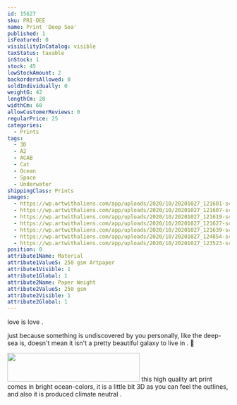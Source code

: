 ```yaml
---
id: 15627
sku: PRI-DEE
name: Print 'Deep Sea'
published: 1
isFeatured: 0
visibilityInCatalog: visible
taxStatus: taxable
inStock: 1
stock: 45
lowStockAmount: 2
backordersAllowed: 0
soldIndividually: 0
weightG: 42
lengthCm: 28
widthCm: 60
allowCustomerReviews: 0
regularPrice: 25
categories:
  - Prints
tags:
  - 3D
  - A2
  - ACAB
  - Cat
  - Ocean
  - Space
  - Underwater
shippingClass: Prints
images:
  - https://wp.artwithaliens.com/app/uploads/2020/10/20201027_121601-scaled.jpg
  - https://wp.artwithaliens.com/app/uploads/2020/10/20201027_121607-scaled.jpg
  - https://wp.artwithaliens.com/app/uploads/2020/10/20201027_121619-scaled.jpg
  - https://wp.artwithaliens.com/app/uploads/2020/10/20201027_121627-scaled.jpg
  - https://wp.artwithaliens.com/app/uploads/2020/10/20201027_121639-scaled.jpg
  - https://wp.artwithaliens.com/app/uploads/2020/10/20201027_124854-scaled.jpg
  - https://wp.artwithaliens.com/app/uploads/2020/10/20201027_123523-scaled.jpg
position: 0
attribute1Name: Material
attribute1ValueS: 250 gsm Artpaper
attribute1Visible: 1
attribute1Global: 1
attribute2Name: Paper Weight
attribute2ValueS: 250 gsm
attribute2Visible: 1
attribute2Global: 1
---
```


love is love .

just because something is undiscovered by you personally, like the deep-sea is, doesn't mean it isn't a pretty beautiful galaxy to live in . 🦑

<a href="https://fpm.climatepartner.com/tracking/12518-1907-1001/en?utm_source=artwithaliens.com&amp;utm_medium=id" target="_blank" rel="noopener"><img class="alignright size-medium wp-image-15603" src="https://wp.artwithaliens.com/app/uploads/2020/09/v2018_EN_N_12518-1907-1001-1-300x65.png" alt="" width="300" height="65" /></a> this high quality art print comes in bright ocean-colors, it is a little bit 3D as you can feel the outlines, and also it is produced climate neutral .
